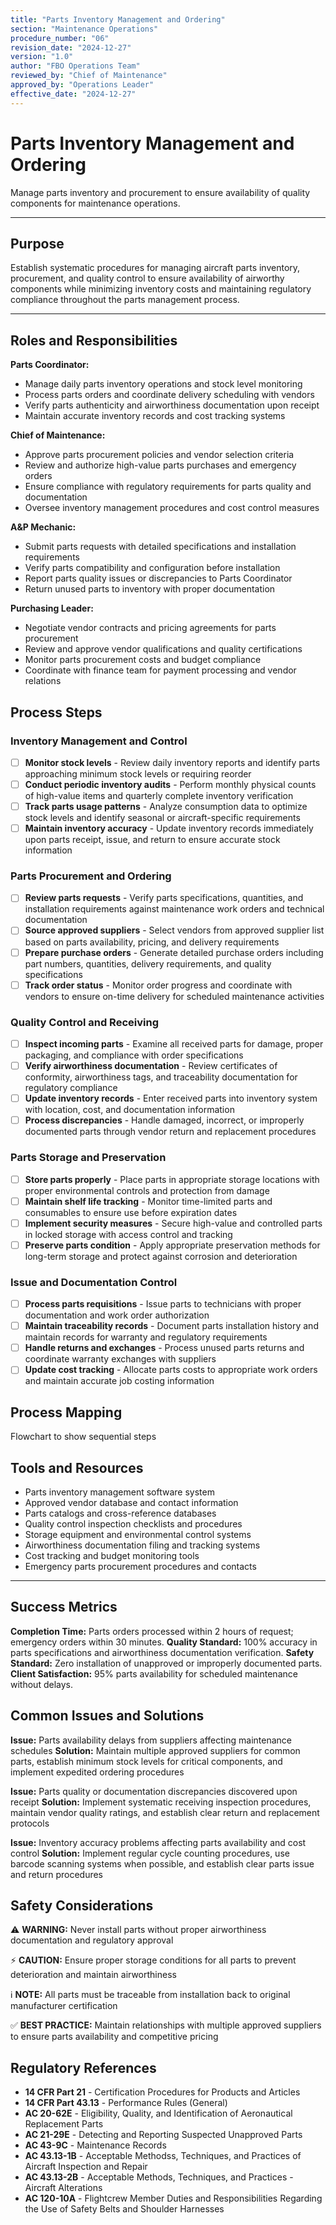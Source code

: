 ```yaml
---
title: "Parts Inventory Management and Ordering"
section: "Maintenance Operations"
procedure_number: "06"
revision_date: "2024-12-27"
version: "1.0"
author: "FBO Operations Team"
reviewed_by: "Chief of Maintenance"
approved_by: "Operations Leader"
effective_date: "2024-12-27"
---
```


# Parts Inventory Management and Ordering

Manage parts inventory and procurement to ensure availability of quality components for maintenance operations.

_____________________________________________________________________________________________

## Purpose

Establish systematic procedures for managing aircraft parts inventory, procurement, and quality control to ensure availability of airworthy components while minimizing inventory costs and maintaining regulatory compliance throughout the parts management process.

_____________________________________________________________________________________________

## Roles and Responsibilities

**Parts Coordinator:**

- Manage daily parts inventory operations and stock level monitoring
- Process parts orders and coordinate delivery scheduling with vendors
- Verify parts authenticity and airworthiness documentation upon receipt
- Maintain accurate inventory records and cost tracking systems

**Chief of Maintenance:**

- Approve parts procurement policies and vendor selection criteria
- Review and authorize high-value parts purchases and emergency orders
- Ensure compliance with regulatory requirements for parts quality and documentation
- Oversee inventory management procedures and cost control measures

**A&P Mechanic:**

- Submit parts requests with detailed specifications and installation requirements
- Verify parts compatibility and configuration before installation
- Report parts quality issues or discrepancies to Parts Coordinator
- Return unused parts to inventory with proper documentation

**Purchasing Leader:**

- Negotiate vendor contracts and pricing agreements for parts procurement
- Review and approve vendor qualifications and quality certifications
- Monitor parts procurement costs and budget compliance
- Coordinate with finance team for payment processing and vendor relations

## Process Steps

### Inventory Management and Control

- [ ] **Monitor stock levels** - Review daily inventory reports and identify parts approaching minimum stock levels or requiring reorder
- [ ] **Conduct periodic inventory audits** - Perform monthly physical counts of high-value items and quarterly complete inventory verification
- [ ] **Track parts usage patterns** - Analyze consumption data to optimize stock levels and identify seasonal or aircraft-specific requirements
- [ ] **Maintain inventory accuracy** - Update inventory records immediately upon parts receipt, issue, and return to ensure accurate stock information

### Parts Procurement and Ordering

- [ ] **Review parts requests** - Verify parts specifications, quantities, and installation requirements against maintenance work orders and technical documentation
- [ ] **Source approved suppliers** - Select vendors from approved supplier list based on parts availability, pricing, and delivery requirements
- [ ] **Prepare purchase orders** - Generate detailed purchase orders including part numbers, quantities, delivery requirements, and quality specifications
- [ ] **Track order status** - Monitor order progress and coordinate with vendors to ensure on-time delivery for scheduled maintenance activities

### Quality Control and Receiving

- [ ] **Inspect incoming parts** - Examine all received parts for damage, proper packaging, and compliance with order specifications
- [ ] **Verify airworthiness documentation** - Review certificates of conformity, airworthiness tags, and traceability documentation for regulatory compliance
- [ ] **Update inventory records** - Enter received parts into inventory system with location, cost, and documentation information
- [ ] **Process discrepancies** - Handle damaged, incorrect, or improperly documented parts through vendor return and replacement procedures

### Parts Storage and Preservation

- [ ] **Store parts properly** - Place parts in appropriate storage locations with proper environmental controls and protection from damage
- [ ] **Maintain shelf life tracking** - Monitor time-limited parts and consumables to ensure use before expiration dates
- [ ] **Implement security measures** - Secure high-value and controlled parts in locked storage with access control and tracking
- [ ] **Preserve parts condition** - Apply appropriate preservation methods for long-term storage and protect against corrosion and deterioration

### Issue and Documentation Control

- [ ] **Process parts requisitions** - Issue parts to technicians with proper documentation and work order authorization
- [ ] **Maintain traceability records** - Document parts installation history and maintain records for warranty and regulatory requirements
- [ ] **Handle returns and exchanges** - Process unused parts returns and coordinate warranty exchanges with suppliers
- [ ] **Update cost tracking** - Allocate parts costs to appropriate work orders and maintain accurate job costing information

## Process Mapping

Flowchart to show sequential steps

## Tools and Resources

- Parts inventory management software system
- Approved vendor database and contact information
- Parts catalogs and cross-reference databases
- Quality control inspection checklists and procedures
- Storage equipment and environmental control systems
- Airworthiness documentation filing and tracking systems
- Cost tracking and budget monitoring tools
- Emergency parts procurement procedures and contacts

_____________________________________________________________________________________________

## Success Metrics

**Completion Time:** Parts orders processed within 2 hours of request; emergency orders within 30 minutes.
**Quality Standard:** 100% accuracy in parts specifications and airworthiness documentation verification.
**Safety Standard:** Zero installation of unapproved or improperly documented parts.
**Client Satisfaction:** 95% parts availability for scheduled maintenance without delays.

## Common Issues and Solutions

**Issue:** Parts availability delays from suppliers affecting maintenance schedules
**Solution:** Maintain multiple approved suppliers for common parts, establish minimum stock levels for critical components, and implement expedited ordering procedures

**Issue:** Parts quality or documentation discrepancies discovered upon receipt
**Solution:** Implement systematic receiving inspection procedures, maintain vendor quality ratings, and establish clear return and replacement protocols

**Issue:** Inventory accuracy problems affecting parts availability and cost control
**Solution:** Implement regular cycle counting procedures, use barcode scanning systems when possible, and establish clear parts issue and return procedures

## Safety Considerations

⚠️ **WARNING:** Never install parts without proper airworthiness documentation and regulatory approval

⚡ **CAUTION:** Ensure proper storage conditions for all parts to prevent deterioration and maintain airworthiness

ℹ️ **NOTE:** All parts must be traceable from installation back to original manufacturer certification

✅ **BEST PRACTICE:** Maintain relationships with multiple approved suppliers to ensure parts availability and competitive pricing

## Regulatory References

- **14 CFR Part 21** - Certification Procedures for Products and Articles
- **14 CFR Part 43.13** - Performance Rules (General)
- **AC 20-62E** - Eligibility, Quality, and Identification of Aeronautical Replacement Parts
- **AC 21-29E** - Detecting and Reporting Suspected Unapproved Parts
- **AC 43-9C** - Maintenance Records
- **AC 43.13-1B** - Acceptable Methodss, Techniques, and Practices of Aircraft Inspection and Repair
- **AC 43.13-2B** - Acceptable Methods, Techniques, and Practices - Aircraft Alterations
- **AC 120-10A** - Flightcrew Member Duties and Responsibilities Regarding the Use of Safety Belts and Shoulder Harnesses
